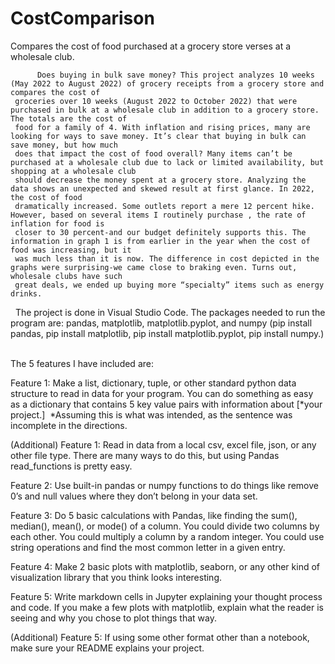 # CostComparison
Compares the cost of food purchased at a grocery store verses at a wholesale club.

          Does buying in bulk save money? This project analyzes 10 weeks (May 2022 to August 2022) of grocery receipts from a grocery store and compares the cost of
     groceries over 10 weeks (August 2022 to October 2022) that were purchased in bulk at a wholesale club in addition to a grocery store. The totals are the cost of
     food for a family of 4. With inflation and rising prices, many are looking for ways to save money. It’s clear that buying in bulk can save money, but how much
     does that impact the cost of food overall? Many items can’t be purchased at a wholesale club due to lack or limited availability, but shopping at a wholesale club
     should decrease the money spent at a grocery store. Analyzing the data shows an unexpected and skewed result at first glance. In 2022, the cost of food
     dramatically increased. Some outlets report a mere 12 percent hike. However, based on several items I routinely purchase , the rate of inflation for food is
     closer to 30 percent-and our budget definitely supports this. The information in graph 1 is from earlier in the year when the cost of food was increasing, but it
     was much less than it is now. The difference in cost depicted in the graphs were surprising-we came close to braking even. Turns out, wholesale clubs have such
     great deals, we ended up buying more “specialty” items such as energy drinks. 
     
 
The project is done in Visual Studio Code. The packages needed to run the program are: pandas, matplotlib, matplotlib.pyplot, and numpy (pip install pandas, pip 
install matplotlib, pip install matplotlib.pyplot, pip install numpy.)
 
 
The 5 features I have included are:
 
 
Feature 1: Make a list, dictionary, tuple, or other standard python data structure to read in data for your program. You can do something as easy  as a dictionary that 
contains 5 key value pairs with information about [*your project.] 
*Assuming this is what was intended, as the sentence was incomplete in the directions. 
 
 
(Additional) Feature 1: Read in data from a local csv, excel file, json, or any other file type. There are many ways to do this, but using Pandas read_functions is 
pretty easy. 
 
 
Feature 2: Use built-in pandas or numpy functions to do things like remove 0’s and null values where they don’t belong in your data set. 
 
 
Feature 3: Do 5 basic calculations with Pandas, like finding the sum(), median(), mean(), or mode() of a column. You could divide two columns by each other. You could 
multiply a column by a random integer. You could use string operations and find the most common letter in a given entry. 
 
 
Feature 4: Make 2 basic plots with matplotlib, seaborn, or any other kind of visualization library that you think looks interesting. 
 
 
Feature 5: Write markdown cells in Jupyter explaining your thought process and code. If you make a few plots with matplotlib, explain what the reader is seeing and why 
you chose to plot things that way. 
 
 
(Additional) Feature 5: If using some other format other than a notebook, make sure your README explains your project. 
 
      
